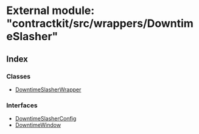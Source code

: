# External module: "contractkit/src/wrappers/DowntimeSlasher"

## Index

### Classes

* [DowntimeSlasherWrapper](../classes/_contractkit_src_wrappers_downtimeslasher_.downtimeslasherwrapper.md)

### Interfaces

* [DowntimeSlasherConfig](../interfaces/_contractkit_src_wrappers_downtimeslasher_.downtimeslasherconfig.md)
* [DowntimeWindow](../interfaces/_contractkit_src_wrappers_downtimeslasher_.downtimewindow.md)
